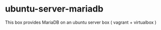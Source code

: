 ubuntu-server-mariadb
=====================

This box provides MariaDB on an ubuntu server box ( vagrant + virtualbox )
